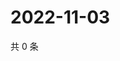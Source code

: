 # 2022-11-03

共 0 条

<!-- BEGIN WEIBO -->
<!-- 最后更新时间 Thu Nov 03 2022 23:23:56 GMT+0800 (China Standard Time) -->

<!-- END WEIBO -->
